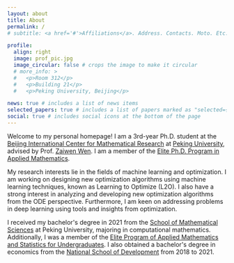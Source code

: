```yaml
---
layout: about
title: About
permalink: /
# subtitle: <a href='#'>Affiliations</a>. Address. Contacts. Moto. Etc.

profile:
  align: right
  image: prof_pic.jpg
  image_circular: false # crops the image to make it circular
  # more_info: >
  #   <p>Room 312</p>
  #   <p>Building 21</p>
  #   <p>Peking University, Beijing</p>

news: true # includes a list of news items
selected_papers: true # includes a list of papers marked as "selected={true}"
social: true # includes social icons at the bottom of the page
---
```


Welcome to my personal homepage! I am a 3rd-year Ph.D. student at the [Beijing International Center for Mathematical Research](https://bicmr.pku.edu.cn/) at [Peking University](http://pku.edu.cn/), advised by Prof. [Zaiwen Wen](http://faculty.bicmr.pku.edu.cn/~wenzw/index.html). I am a member of the [Elite Ph.D. Program in Applied Mathematics](https://cmlr.pku.edu.cn/Graduate/ElitePhDProgram/Students/index.htm).

My research interests lie in the fields of machine learning and optimization. I am working on designing new optimization algorithms using machine learning techniques, known as Learning to Optimize (L2O). I also have a strong interest in analyzing and developing new optimization algorithms from the ODE perspective. Furthermore, I am keen on addressing problems in deep learning using tools and insights from optimization.

I received my bachelor's degree in 2021 from the [School of Mathematical Sciences](https://www.math.pku.edu.cn/) at Peking University, majoring in computational mathematics. Additionally, I was a member of the [Elite Program of Applied Mathematics and Statistics for Undergraduates](https://www.math.pku.edu.cn/amel/syscgzs/bjxskycgzs/134601.htm). I also obtained a bachelor's degree in economics from the [National School of Development](https://nsd.pku.edu.cn/) from 2018 to 2021.
